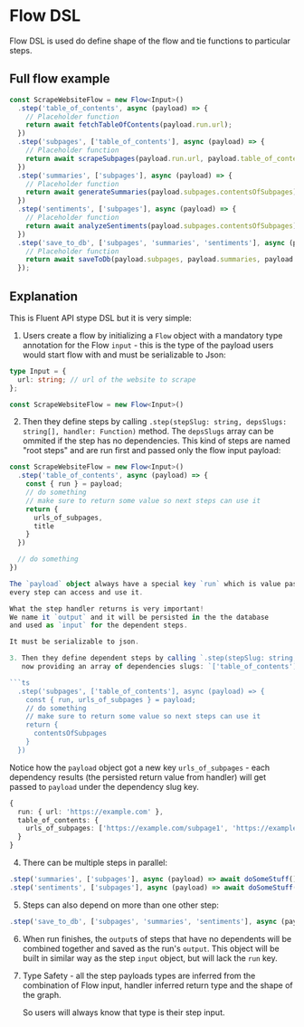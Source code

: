 # Flow DSL

Flow DSL is used do define shape of the flow and tie functions to particular steps.

## Full flow example

```ts
const ScrapeWebsiteFlow = new Flow<Input>()
  .step('table_of_contents', async (payload) => {
    // Placeholder function
    return await fetchTableOfContents(payload.run.url);
  })
  .step('subpages', ['table_of_contents'], async (payload) => {
    // Placeholder function
    return await scrapeSubpages(payload.run.url, payload.table_of_contents.urls_of_subpages);
  })
  .step('summaries', ['subpages'], async (payload) => {
    // Placeholder function
    return await generateSummaries(payload.subpages.contentsOfSubpages);
  })
  .step('sentiments', ['subpages'], async (payload) => {
    // Placeholder function
    return await analyzeSentiments(payload.subpages.contentsOfSubpages);
  })
  .step('save_to_db', ['subpages', 'summaries', 'sentiments'], async (payload) => {
    // Placeholder function
    return await saveToDb(payload.subpages, payload.summaries, payload.sentiments);
  });
```

## Explanation

This is Fluent API stype DSL but it is very simple:

1. Users create a flow by initializing a `Flow` object with a mandatory
   type annotation for the Flow `input` - this is the type of the payload
   users would start flow with and must be serializable to Json:

```ts
type Input = {
  url: string; // url of the website to scrape
};

const ScrapeWebsiteFlow = new Flow<Input>()
```

2. Then they define steps by calling `.step(stepSlug: string, depsSlugs: string[], handler: Function)` method.
   The `depsSlugs` array can be ommited if the step has no dependencies.
   This kind of steps are named "root steps" and are run first and passed only the flow input payload:

```ts
const ScrapeWebsiteFlow = new Flow<Input>()
  .step('table_of_contents', async (payload) => {
    const { run } = payload;
    // do something
    // make sure to return some value so next steps can use it
    return {
      urls_of_subpages,
      title
    }
  })

  // do something
})

The `payload` object always have a special key `run` which is value passed as flow input -
every step can access and use it.

What the step handler returns is very important!
We name it `output` and it will be persisted in the the database 
and used as `input` for the dependent steps.

It must be serializable to json.

3. Then they define dependent steps by calling `.step(stepSlug: string, depsSlugs: string[], handler: Function)` method,
   now providing an array of dependencies slugs: `['table_of_contents']`.

```ts
  .step('subpages', ['table_of_contents'], async (payload) => {
    const { run, urls_of_subpages } = payload;
    // do something
    // make sure to return some value so next steps can use it
    return {
      contentsOfSubpages
    }
  })
```

Notice how the `payload` object got a new key `urls_of_subpages` - each dependency
results (the persisted return value from handler) will get passed to `payload` under the dependency slug key.

```ts
{
  run: { url: 'https://example.com' },
  table_of_contents: { 
    urls_of_subpages: ['https://example.com/subpage1', 'https://example.com/subpage2'] 
  }
}
```

4. There can be multiple steps in parallel:

```ts
.step('summaries', ['subpages'], async (payload) => await doSomeStuff())
.step('sentiments', ['subpages'], async (payload) => await doSomeStuff())
```

5. Steps can also depend on more than one other step:

```ts
.step('save_to_db', ['subpages', 'summaries', 'sentiments'], async (payload) => await saveToDb())
```

6. When run finishes, the `output`s of steps that have no dependents will be combined
   together and saved as the run's `output`. This object will be built in similar
   way as the step `input` object, but will lack the `run` key.

7. Type Safety - all the step payloads types are inferred from the combination
   of Flow input, handler inferred return type and the shape of the graph.

   So users will always know that type is their step input.
